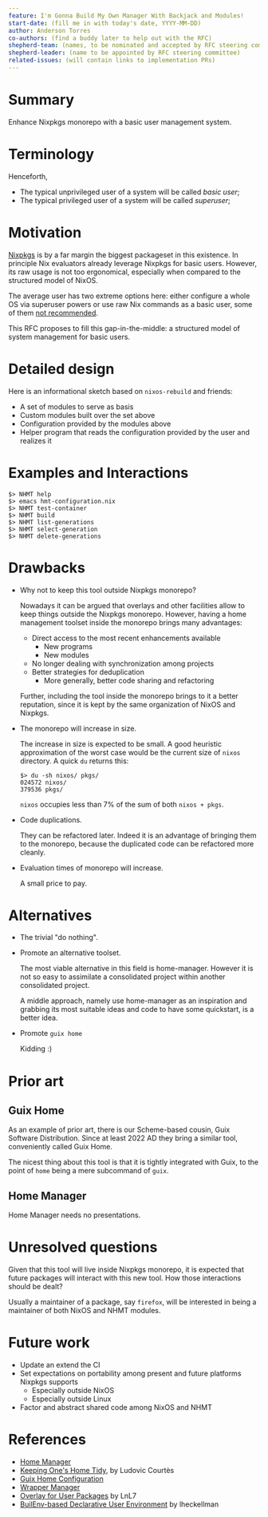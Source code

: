 ```yaml
---
feature: I'm Gonna Build My Own Manager With Backjack and Modules!
start-date: (fill me in with today's date, YYYY-MM-DD)
author: Anderson Torres
co-authors: (find a buddy later to help out with the RFC)
shepherd-team: (names, to be nominated and accepted by RFC steering committee)
shepherd-leader: (name to be appointed by RFC steering committee)
related-issues: (will contain links to implementation PRs)
---
```


# Summary
[summary]: #summary

Enhance Nixpkgs monorepo with a basic user management system.

# Terminology
[terminology]: #terminology

Henceforth,

- The typical unprivileged user of a system will be called _basic user_;
- The typical privileged user of a system will be called _superuser_;

# Motivation
[motivation]: #motivation

[Nixpkgs](https://github.com/NixOS/nixpkgs) is by a far margin the biggest
packageset in this existence. In principle Nix evaluators already leverage
Nixpkgs for basic users. However, its raw usage is not too ergonomical,
especially when compared to the structured model of NixOS.

The average user has two extreme options here: either configure a whole OS via
superuser powers or use raw Nix commands as a basic user, some of them [not
recommended](https://stop-using-nix-env.privatevoid.net/).

This RFC proposes to fill this gap-in-the-middle: a structured model of system
management for basic users.

# Detailed design
[design]: #detailed-design

Here is an informational sketch based on `nixos-rebuild` and friends:

- A set of modules to serve as basis
- Custom modules built over the set above
- Configuration provided by the modules above
- Helper program that reads the configuration provided by the user and realizes
  it

# Examples and Interactions
[examples-and-interactions]: #examples-and-interactions

```shell
$> NHMT help
$> emacs hmt-configuration.nix
$> NHMT test-container
$> NHMT build
$> NHMT list-generations
$> NHMT select-generation
$> NHMT delete-generations
```

# Drawbacks
[drawbacks]: #drawbacks

- Why not to keep this tool outside Nixpkgs monorepo?

  Nowadays it can be argued that overlays and other facilities allow to keep
  things outside the Nixpkgs monorepo. However, having a home management toolset
  inside the monorepo brings many advantages:
  
  - Direct access to the most recent enhancements available
    - New programs
    - New modules
  - No longer dealing with synchronization among projects
  - Better strategies for deduplication
    - More generally, better code sharing and refactoring
    
  Further, including the tool inside the monorepo brings to it a better
  reputation, since it is kept by the same organization of NixOS and Nixpkgs.

- The monorepo will increase in size.

  The increase in size is expected to be small. A good heuristic approximation
  of the worst case would be the current size of `nixos` directory. A quick `du`
  returns this:
  
  ```
  $> du -sh nixos/ pkgs/
  024572 nixos/
  379536 pkgs/
  ```
  
  `nixos` occupies less than 7% of the sum of both `nixos + pkgs`.
  
- Code duplications.

  They can be refactored later. Indeed it is an advantage of bringing them to
  the monorepo, because the duplicated code can be refactored more cleanly.

- Evaluation times of monorepo will increase.

  A small price to pay.

# Alternatives
[alternatives]: #alternatives

- The trivial "do nothing".

- Promote an alternative toolset.

  The most viable alternative in this field is home-manager. However it is not
  so easy to assimilate a consolidated project within another consolidated
  project.
  
  A middle approach, namely use home-manager as an inspiration and grabbing its
  most suitable ideas and code to have some quickstart, is a better idea.
  
- Promote `guix home`

  Kidding :)

# Prior art
[prior-art]: #prior-art

## Guix Home

As an example of prior art, there is our Scheme-based cousin, Guix Software
Distribution. Since at least 2022 AD they bring a similar tool, conveniently
called Guix Home.

The nicest thing about this tool is that it is tightly integrated with Guix, to
the point of `home` being a mere subcommand of `guix`.

## Home Manager

Home Manager needs no presentations.

# Unresolved questions
[unresolved]: #unresolved-questions

Given that this tool will live inside Nixpkgs monorepo, it is expected that
future packages will interact with this new tool. How those interactions should
be dealt?

Usually a maintainer of a package, say `firefox`, will be interested in being a
maintainer of both NixOS and NHMT modules.

# Future work
[future]: #future-work

- Update an extend the CI
- Set expectations on portability among present and future platforms Nixpkgs
  supports
  - Especially outside NixOS
  - Especially outside Linux
- Factor and abstract shared code among NixOS and NHMT

# References
[references]: #references

- [Home Manager](https://nix-community.github.io/home-manager/)
- [Keeping One's Home
  Tidy](https://guix.gnu.org/en/blog/2022/keeping-ones-home-tidy/), by Ludovic
  Courtès
- [Guix Home
  Configuration](https://guix.gnu.org/manual/devel/en/html_node/Home-Configuration.html)
- [Wrapper Manager](https://github.com/viperML/wrapper-manager)
- [Overlay for User Packages](https://gist.github.com/LnL7/570349866bb69467d0caf5cb175faa74) by LnL7
- [BuilEnv-based Declarative User
  Environment](https://gist.github.com/lheckemann/402e61e8e53f136f239ecd8c17ab1deb)
  by lheckellman
